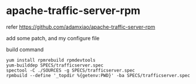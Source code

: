 # apache-traffic-server-rpm

refer https://github.com/adamxiao/apache-traffic-server-rpm

add some patch, and my configure file

build command

```
yum install rpmrebuild rpmdevtools
yum-builddep SPECS/trafficserver.spec
spectool -C ./SOURCES -g SPECS/trafficserver.spec
rpmbuild --define '_topdir %{getenv:PWD}' -ba SPECS/trafficserver.spec
```
